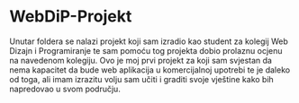 # WebDiP-Projekt
Unutar foldera se nalazi projekt koji sam izradio kao student za kolegij Web Dizajn i Programiranje te sam pomoću tog projekta dobio prolaznu ocjenu na navedenom kolegiju. Ovo je moj prvi projekt za koji sam svjestan da nema kapacitet da bude web aplikacija u komercijalnoj upotrebi te je daleko od toga, ali imam izrazitu volju sam učiti i graditi svoje vještine kako bih napredovao u svom području. 
